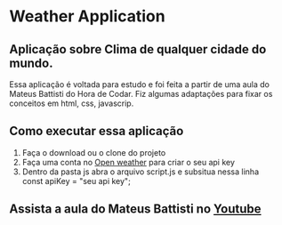 <h1> Weather Application </h1>
<h2>Aplicação sobre Clima de qualquer cidade do mundo.</h2>

<p>Essa aplicação é voltada para estudo e foi feita a partir de uma aula do Mateus Battisti do Hora de Codar. 
Fiz algumas adaptações para fixar os conceitos em html, css, javascrip.</p>

<h2>Como executar essa aplicação</h2>
<ol>
<li> Faça o download ou o clone do projeto</li>
<li> Faça uma conta no <a href="https://openweathermap.org/">Open weather</a> para criar o seu api key</li>
<li> Dentro da pasta js abra o arquivo script.js e subsitua nessa linha </br> const apiKey = "seu api key"; </li>
</ol>
<h2>Assista a aula do Mateus Battisti no <a href="https://www.youtube.com/watch?v=VS8EBgPwsSU">Youtube</a> </h2>
